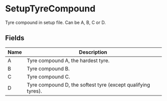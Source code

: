# SetupTyreCompound

Tyre compound in setup file. Can be A, B, C or D.

## Fields

| Name  | Description  |
|-------|--------------|
| A  | Tyre compound A, the hardest tyre.  |
| B  | Tyre compound B.  |
| C  | Tyre compound C.  |
| D  | Tyre compound D, the softest tyre (except qualifying tyres).  |


